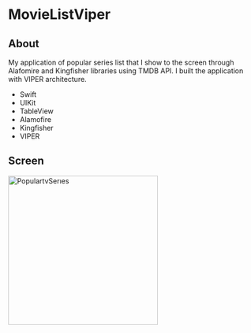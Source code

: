 # MovieListViper

## About ##
My application of popular series list that I show to the screen through Alafomire and Kingfisher libraries using TMDB API. I built the application with VIPER architecture.
- Swift
- UIKit
- TableView
- Alamofire
- Kingfisher
- VIPER



## Screen ##

<img width="303" alt="PopulartvSerıes" src="https://user-images.githubusercontent.com/61903359/198006206-039019fa-d2c8-46b8-8d4e-b14b8265440f.png">

